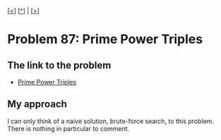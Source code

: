 \[[<](./p0086.md)] \[[^](../README.md)] | \[[>](./p0088.md)]

# Problem 87: Prime Power Triples

## The link to the problem

- [Prime Power Triples](https://projecteuler.net/problem=87)

## My approach

I can only think of a naive solution, brute-force search, to this problem.
There is nothing in particular to comment.

